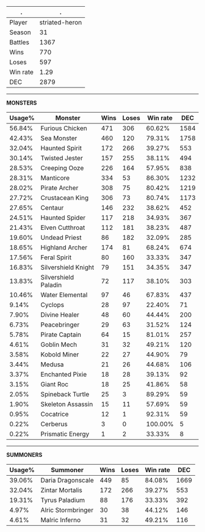 .|.
|-|-
Player|striated-heron
Season|31
Battles|1367
Wins|770
Loses|597
Win rate|1.29
DEC|2879

---
**MONSTERS**

Usage%|Monster|Wins|Loses|Win rate|DEC|
-|-|-|-|-|-|
56.84%|Furious Chicken|471|306|60.62%|1584|
42.43%|Sea Monster|460|120|79.31%|1758|
32.04%|Haunted Spirit|172|266|39.27%|553|
30.14%|Twisted Jester|157|255|38.11%|494|
28.53%|Creeping Ooze|226|164|57.95%|838|
28.31%|Manticore|334|53|86.30%|1232|
28.02%|Pirate Archer|308|75|80.42%|1219|
27.72%|Crustacean King|306|73|80.74%|1173|
27.65%|Centaur|146|232|38.62%|452|
24.51%|Haunted Spider|117|218|34.93%|367|
21.43%|Elven Cutthroat|112|181|38.23%|487|
19.60%|Undead Priest|86|182|32.09%|285|
18.65%|Highland Archer|174|81|68.24%|674|
17.56%|Feral Spirit|80|160|33.33%|347|
16.83%|Silvershield Knight|79|151|34.35%|347|
13.83%|Silvershield Paladin|72|117|38.10%|303|
10.46%|Water Elemental|97|46|67.83%|437|
9.14%|Cyclops|28|97|22.40%|71|
7.90%|Divine Healer|48|60|44.44%|200|
6.73%|Peacebringer|29|63|31.52%|124|
5.78%|Pirate Captain|64|15|81.01%|257|
4.61%|Goblin Mech|31|32|49.21%|120|
3.58%|Kobold Miner|22|27|44.90%|79|
3.44%|Medusa|21|26|44.68%|106|
3.37%|Enchanted Pixie|18|28|39.13%|92|
3.15%|Giant Roc|18|25|41.86%|58|
2.05%|Spineback Turtle|25|3|89.29%|59|
1.90%|Skeleton Assassin|15|11|57.69%|59|
0.95%|Cocatrice|12|1|92.31%|59|
0.22%|Cerberus|3|0|100.00%|5|
0.22%|Prismatic Energy|1|2|33.33%|8|

---
**SUMMONERS**

Usage%|Summoner|Wins|Loses|Win rate|DEC|
-|-|-|-|-|-|
39.06%|Daria Dragonscale|449|85|84.08%|1669|
32.04%|Zintar Mortalis|172|266|39.27%|553|
19.31%|Tyrus Paladium|88|176|33.33%|392|
4.97%|Alric Stormbringer|30|38|44.12%|146|
4.61%|Malric Inferno|31|32|49.21%|116|
